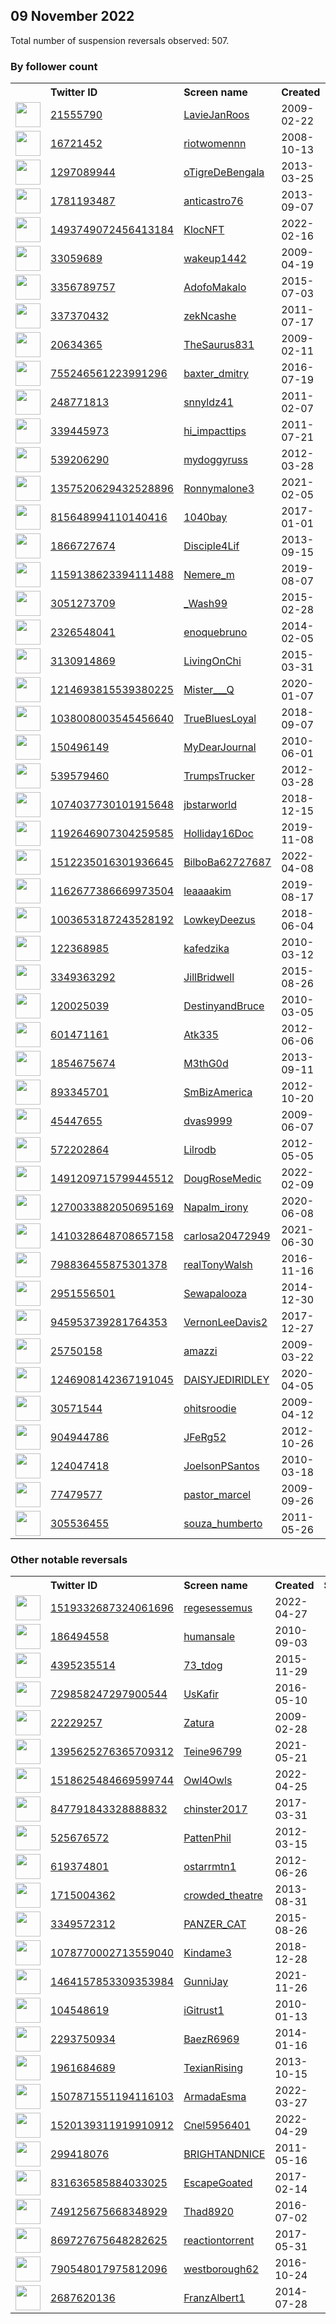 
## 09 November 2022
Total number of suspension reversals observed: 507.

### By follower count
<table><tr><th></th><th align="left">Twitter ID</th><th align="left">Screen name</th>
<th align="left">Created</th><th align="left">Status</th><th align="left">Suspended</th><th align="left">Followers</th>
<tr><td><a href="https://pbs.twimg.com/profile_images/1446538857193877505/bouC98NK_normal.jpg"><img src="https://pbs.twimg.com/profile_images/1446538857193877505/bouC98NK_normal.jpg" width="40px" height="40px" align="center"/></a></td><td><a href="https://twitter.com/intent/user?user_id=21555790">21555790</a></td><td><a href="https://twitter.com/LavieJanRoos">LavieJanRoos</a></td><td>2009-02-22</td><td align="center"></td><td>2022-08-08</td><td>179256</td></tr>
<tr><td><a href="https://pbs.twimg.com/profile_images/936982742838935553/ow4CtNuk_normal.jpg"><img src="https://pbs.twimg.com/profile_images/936982742838935553/ow4CtNuk_normal.jpg" width="40px" height="40px" align="center"/></a></td><td><a href="https://twitter.com/intent/user?user_id=16721452">16721452</a></td><td><a href="https://twitter.com/riotwomennn">riotwomennn</a></td><td>2008-10-13</td><td align="center"></td><td></td><td>83144</td></tr>
<tr><td><a href="https://pbs.twimg.com/profile_images/1610787049430290433/1to-G9XQ_normal.jpg"><img src="https://pbs.twimg.com/profile_images/1610787049430290433/1to-G9XQ_normal.jpg" width="40px" height="40px" align="center"/></a></td><td><a href="https://twitter.com/intent/user?user_id=1297089944">1297089944</a></td><td><a href="https://twitter.com/oTigreDeBengala">oTigreDeBengala</a></td><td>2013-03-25</td><td align="center"></td><td></td><td>61755</td></tr>
<tr><td><a href="https://pbs.twimg.com/profile_images/674638415514771456/ZdhRp8Ju_normal.jpg"><img src="https://pbs.twimg.com/profile_images/674638415514771456/ZdhRp8Ju_normal.jpg" width="40px" height="40px" align="center"/></a></td><td><a href="https://twitter.com/intent/user?user_id=1781193487">1781193487</a></td><td><a href="https://twitter.com/anticastro76">anticastro76</a></td><td>2013-09-07</td><td align="center"></td><td></td><td>52333</td></tr>
<tr><td><a href="https://pbs.twimg.com/profile_images/1542879064381198336/gFt3M-tG_normal.png"><img src="https://pbs.twimg.com/profile_images/1542879064381198336/gFt3M-tG_normal.png" width="40px" height="40px" align="center"/></a></td><td><a href="https://twitter.com/intent/user?user_id=1493749072456413184">1493749072456413184</a></td><td><a href="https://twitter.com/KlocNFT">KlocNFT</a></td><td>2022-02-16</td><td align="center"></td><td>2022-10-19</td><td>45736</td></tr>
<tr><td><a href="https://pbs.twimg.com/profile_images/1592183818131226626/WCJ7cp_S_normal.jpg"><img src="https://pbs.twimg.com/profile_images/1592183818131226626/WCJ7cp_S_normal.jpg" width="40px" height="40px" align="center"/></a></td><td><a href="https://twitter.com/intent/user?user_id=33059689">33059689</a></td><td><a href="https://twitter.com/wakeup1442">wakeup1442</a></td><td>2009-04-19</td><td align="center"></td><td></td><td>41298</td></tr>
<tr><td><a href="https://pbs.twimg.com/profile_images/746380183788228609/2ax4qYWD_normal.jpg"><img src="https://pbs.twimg.com/profile_images/746380183788228609/2ax4qYWD_normal.jpg" width="40px" height="40px" align="center"/></a></td><td><a href="https://twitter.com/intent/user?user_id=3356789757">3356789757</a></td><td><a href="https://twitter.com/AdofoMakalo">AdofoMakalo</a></td><td>2015-07-03</td><td align="center"></td><td></td><td>37270</td></tr>
<tr><td><a href="https://pbs.twimg.com/profile_images/1001798226419290112/RPrsV-D8_normal.jpg"><img src="https://pbs.twimg.com/profile_images/1001798226419290112/RPrsV-D8_normal.jpg" width="40px" height="40px" align="center"/></a></td><td><a href="https://twitter.com/intent/user?user_id=337370432">337370432</a></td><td><a href="https://twitter.com/zekNcashe">zekNcashe</a></td><td>2011-07-17</td><td align="center"></td><td></td><td>34498</td></tr>
<tr><td><a href="https://pbs.twimg.com/profile_images/1590274281077809152/jI_W9j8U_normal.jpg"><img src="https://pbs.twimg.com/profile_images/1590274281077809152/jI_W9j8U_normal.jpg" width="40px" height="40px" align="center"/></a></td><td><a href="https://twitter.com/intent/user?user_id=20634365">20634365</a></td><td><a href="https://twitter.com/TheSaurus831">TheSaurus831</a></td><td>2009-02-11</td><td align="center"></td><td></td><td>21409</td></tr>
<tr><td><a href="https://pbs.twimg.com/profile_images/768180261569728513/Tk7Qdh-I_normal.jpg"><img src="https://pbs.twimg.com/profile_images/768180261569728513/Tk7Qdh-I_normal.jpg" width="40px" height="40px" align="center"/></a></td><td><a href="https://twitter.com/intent/user?user_id=755246561223991296">755246561223991296</a></td><td><a href="https://twitter.com/baxter_dmitry">baxter_dmitry</a></td><td>2016-07-19</td><td align="center"></td><td></td><td>20124</td></tr>
<tr><td><a href="https://pbs.twimg.com/profile_images/1362498564912517133/6dzXDvon_normal.jpg"><img src="https://pbs.twimg.com/profile_images/1362498564912517133/6dzXDvon_normal.jpg" width="40px" height="40px" align="center"/></a></td><td><a href="https://twitter.com/intent/user?user_id=248771813">248771813</a></td><td><a href="https://twitter.com/snnyldz41">snnyldz41</a></td><td>2011-02-07</td><td align="center"></td><td></td><td>17127</td></tr>
<tr><td><a href="https://pbs.twimg.com/profile_images/1363869136707813378/YPSveDwV_normal.jpg"><img src="https://pbs.twimg.com/profile_images/1363869136707813378/YPSveDwV_normal.jpg" width="40px" height="40px" align="center"/></a></td><td><a href="https://twitter.com/intent/user?user_id=339445973">339445973</a></td><td><a href="https://twitter.com/hi_impacttips">hi_impacttips</a></td><td>2011-07-21</td><td align="center"></td><td></td><td>15992</td></tr>
<tr><td><a href="https://pbs.twimg.com/profile_images/1590209560396054528/HcFWcCtN_normal.jpg"><img src="https://pbs.twimg.com/profile_images/1590209560396054528/HcFWcCtN_normal.jpg" width="40px" height="40px" align="center"/></a></td><td><a href="https://twitter.com/intent/user?user_id=539206290">539206290</a></td><td><a href="https://twitter.com/mydoggyruss">mydoggyruss</a></td><td>2012-03-28</td><td align="center"></td><td></td><td>14337</td></tr>
<tr><td><a href="https://pbs.twimg.com/profile_images/1443327000463216640/-BnFUWnw_normal.jpg"><img src="https://pbs.twimg.com/profile_images/1443327000463216640/-BnFUWnw_normal.jpg" width="40px" height="40px" align="center"/></a></td><td><a href="https://twitter.com/intent/user?user_id=1357520629432528896">1357520629432528896</a></td><td><a href="https://twitter.com/Ronnymalone3">Ronnymalone3</a></td><td>2021-02-05</td><td align="center"></td><td>2022-10-29</td><td>13596</td></tr>
<tr><td><a href="https://pbs.twimg.com/profile_images/1579659893082148864/Oco2YQCc_normal.jpg"><img src="https://pbs.twimg.com/profile_images/1579659893082148864/Oco2YQCc_normal.jpg" width="40px" height="40px" align="center"/></a></td><td><a href="https://twitter.com/intent/user?user_id=815648994110140416">815648994110140416</a></td><td><a href="https://twitter.com/1040bay">1040bay</a></td><td>2017-01-01</td><td align="center"></td><td>2022-10-29</td><td>13520</td></tr>
<tr><td><a href="https://pbs.twimg.com/profile_images/953639330739703808/G_O3IdyA_normal.jpg"><img src="https://pbs.twimg.com/profile_images/953639330739703808/G_O3IdyA_normal.jpg" width="40px" height="40px" align="center"/></a></td><td><a href="https://twitter.com/intent/user?user_id=1866727674">1866727674</a></td><td><a href="https://twitter.com/Disciple4Lif">Disciple4Lif</a></td><td>2013-09-15</td><td align="center">🔒</td><td></td><td>12633</td></tr>
<tr><td><a href="https://pbs.twimg.com/profile_images/1575391580755730432/le0QA-2h_normal.jpg"><img src="https://pbs.twimg.com/profile_images/1575391580755730432/le0QA-2h_normal.jpg" width="40px" height="40px" align="center"/></a></td><td><a href="https://twitter.com/intent/user?user_id=1159138623394111488">1159138623394111488</a></td><td><a href="https://twitter.com/Nemere_m">Nemere_m</a></td><td>2019-08-07</td><td align="center"></td><td></td><td>12492</td></tr>
<tr><td><a href="https://pbs.twimg.com/profile_images/1626863193946464258/lXL-ajv8_normal.jpg"><img src="https://pbs.twimg.com/profile_images/1626863193946464258/lXL-ajv8_normal.jpg" width="40px" height="40px" align="center"/></a></td><td><a href="https://twitter.com/intent/user?user_id=3051273709">3051273709</a></td><td><a href="https://twitter.com/_Wash99">_Wash99</a></td><td>2015-02-28</td><td align="center"></td><td></td><td>12362</td></tr>
<tr><td><a href="https://pbs.twimg.com/profile_images/1570921303867023360/55A_mEi__normal.jpg"><img src="https://pbs.twimg.com/profile_images/1570921303867023360/55A_mEi__normal.jpg" width="40px" height="40px" align="center"/></a></td><td><a href="https://twitter.com/intent/user?user_id=2326548041">2326548041</a></td><td><a href="https://twitter.com/enoquebruno">enoquebruno</a></td><td>2014-02-05</td><td align="center"></td><td>2022-10-27</td><td>12039</td></tr>
<tr><td><a href="https://pbs.twimg.com/profile_images/896112045204131840/AzzTG4oZ_normal.jpg"><img src="https://pbs.twimg.com/profile_images/896112045204131840/AzzTG4oZ_normal.jpg" width="40px" height="40px" align="center"/></a></td><td><a href="https://twitter.com/intent/user?user_id=3130914869">3130914869</a></td><td><a href="https://twitter.com/LivingOnChi">LivingOnChi</a></td><td>2015-03-31</td><td align="center"></td><td></td><td>11950</td></tr>
<tr><td><a href="https://pbs.twimg.com/profile_images/1625641409288994817/naX8ywid_normal.jpg"><img src="https://pbs.twimg.com/profile_images/1625641409288994817/naX8ywid_normal.jpg" width="40px" height="40px" align="center"/></a></td><td><a href="https://twitter.com/intent/user?user_id=1214693815539380225">1214693815539380225</a></td><td><a href="https://twitter.com/Mister___Q">Mister___Q</a></td><td>2020-01-07</td><td align="center"></td><td>2022-10-29</td><td>11372</td></tr>
<tr><td><a href="https://pbs.twimg.com/profile_images/1345361547871334401/ukyv5eT1_normal.jpg"><img src="https://pbs.twimg.com/profile_images/1345361547871334401/ukyv5eT1_normal.jpg" width="40px" height="40px" align="center"/></a></td><td><a href="https://twitter.com/intent/user?user_id=1038008003545456640">1038008003545456640</a></td><td><a href="https://twitter.com/TrueBluesLoyal">TrueBluesLoyal</a></td><td>2018-09-07</td><td align="center"></td><td></td><td>11175</td></tr>
<tr><td><a href="https://pbs.twimg.com/profile_images/1605930021809360896/W9P0tOs0_normal.jpg"><img src="https://pbs.twimg.com/profile_images/1605930021809360896/W9P0tOs0_normal.jpg" width="40px" height="40px" align="center"/></a></td><td><a href="https://twitter.com/intent/user?user_id=150496149">150496149</a></td><td><a href="https://twitter.com/MyDearJournal">MyDearJournal</a></td><td>2010-06-01</td><td align="center"></td><td></td><td>9403</td></tr>
<tr><td><a href="https://pbs.twimg.com/profile_images/1594435776690782208/CbG1PkjH_normal.jpg"><img src="https://pbs.twimg.com/profile_images/1594435776690782208/CbG1PkjH_normal.jpg" width="40px" height="40px" align="center"/></a></td><td><a href="https://twitter.com/intent/user?user_id=539579460">539579460</a></td><td><a href="https://twitter.com/TrumpsTrucker">TrumpsTrucker</a></td><td>2012-03-28</td><td align="center"></td><td></td><td>7822</td></tr>
<tr><td><a href="https://pbs.twimg.com/profile_images/1591096759626915842/rO884oRp_normal.jpg"><img src="https://pbs.twimg.com/profile_images/1591096759626915842/rO884oRp_normal.jpg" width="40px" height="40px" align="center"/></a></td><td><a href="https://twitter.com/intent/user?user_id=1074037730101915648">1074037730101915648</a></td><td><a href="https://twitter.com/jbstarworld">jbstarworld</a></td><td>2018-12-15</td><td align="center"></td><td></td><td>6048</td></tr>
<tr><td><a href="https://pbs.twimg.com/profile_images/1393694665627607047/4AGlkeJ6_normal.jpg"><img src="https://pbs.twimg.com/profile_images/1393694665627607047/4AGlkeJ6_normal.jpg" width="40px" height="40px" align="center"/></a></td><td><a href="https://twitter.com/intent/user?user_id=1192646907304259585">1192646907304259585</a></td><td><a href="https://twitter.com/Holliday16Doc">Holliday16Doc</a></td><td>2019-11-08</td><td align="center"></td><td>2022-07-03</td><td>6025</td></tr>
<tr><td><a href="https://pbs.twimg.com/profile_images/1512245980330004481/TG_EQkf4_normal.jpg"><img src="https://pbs.twimg.com/profile_images/1512245980330004481/TG_EQkf4_normal.jpg" width="40px" height="40px" align="center"/></a></td><td><a href="https://twitter.com/intent/user?user_id=1512235016301936645">1512235016301936645</a></td><td><a href="https://twitter.com/BilboBa62727687">BilboBa62727687</a></td><td>2022-04-08</td><td align="center"></td><td>2022-10-29</td><td>5893</td></tr>
<tr><td><a href="https://pbs.twimg.com/profile_images/1614292897171382273/3cU70SHV_normal.jpg"><img src="https://pbs.twimg.com/profile_images/1614292897171382273/3cU70SHV_normal.jpg" width="40px" height="40px" align="center"/></a></td><td><a href="https://twitter.com/intent/user?user_id=1162677386669973504">1162677386669973504</a></td><td><a href="https://twitter.com/leaaaakim">leaaaakim</a></td><td>2019-08-17</td><td align="center"></td><td></td><td>5487</td></tr>
<tr><td><a href="https://pbs.twimg.com/profile_images/1603070059416526860/_DzpAVON_normal.jpg"><img src="https://pbs.twimg.com/profile_images/1603070059416526860/_DzpAVON_normal.jpg" width="40px" height="40px" align="center"/></a></td><td><a href="https://twitter.com/intent/user?user_id=1003653187243528192">1003653187243528192</a></td><td><a href="https://twitter.com/LowkeyDeezus">LowkeyDeezus</a></td><td>2018-06-04</td><td align="center"></td><td></td><td>5046</td></tr>
<tr><td><a href="https://pbs.twimg.com/profile_images/868230047076843521/lK6OU9jt_normal.jpg"><img src="https://pbs.twimg.com/profile_images/868230047076843521/lK6OU9jt_normal.jpg" width="40px" height="40px" align="center"/></a></td><td><a href="https://twitter.com/intent/user?user_id=122368985">122368985</a></td><td><a href="https://twitter.com/kafedzika">kafedzika</a></td><td>2010-03-12</td><td align="center"></td><td>2022-09-22</td><td>4763</td></tr>
<tr><td><a href="https://pbs.twimg.com/profile_images/1207152112108523521/EPR8Fhdm_normal.jpg"><img src="https://pbs.twimg.com/profile_images/1207152112108523521/EPR8Fhdm_normal.jpg" width="40px" height="40px" align="center"/></a></td><td><a href="https://twitter.com/intent/user?user_id=3349363292">3349363292</a></td><td><a href="https://twitter.com/JillBridwell">JillBridwell</a></td><td>2015-08-26</td><td align="center"></td><td>2022-11-07</td><td>4634</td></tr>
<tr><td><a href="https://pbs.twimg.com/profile_images/1078187945922707456/hh4jcvlv_normal.jpg"><img src="https://pbs.twimg.com/profile_images/1078187945922707456/hh4jcvlv_normal.jpg" width="40px" height="40px" align="center"/></a></td><td><a href="https://twitter.com/intent/user?user_id=120025039">120025039</a></td><td><a href="https://twitter.com/DestinyandBruce">DestinyandBruce</a></td><td>2010-03-05</td><td align="center"></td><td></td><td>4564</td></tr>
<tr><td><a href="https://pbs.twimg.com/profile_images/1612998554477551616/6H3Je1LA_normal.jpg"><img src="https://pbs.twimg.com/profile_images/1612998554477551616/6H3Je1LA_normal.jpg" width="40px" height="40px" align="center"/></a></td><td><a href="https://twitter.com/intent/user?user_id=601471161">601471161</a></td><td><a href="https://twitter.com/Atk335">Atk335</a></td><td>2012-06-06</td><td align="center"></td><td></td><td>4411</td></tr>
<tr><td><a href="https://pbs.twimg.com/profile_images/1590290176701521920/9Pw8xZ6u_normal.jpg"><img src="https://pbs.twimg.com/profile_images/1590290176701521920/9Pw8xZ6u_normal.jpg" width="40px" height="40px" align="center"/></a></td><td><a href="https://twitter.com/intent/user?user_id=1854675674">1854675674</a></td><td><a href="https://twitter.com/M3thG0d">M3thG0d</a></td><td>2013-09-11</td><td align="center"></td><td></td><td>4371</td></tr>
<tr><td><a href="https://pbs.twimg.com/profile_images/1345374027267846147/_-B3gq0R_normal.jpg"><img src="https://pbs.twimg.com/profile_images/1345374027267846147/_-B3gq0R_normal.jpg" width="40px" height="40px" align="center"/></a></td><td><a href="https://twitter.com/intent/user?user_id=893345701">893345701</a></td><td><a href="https://twitter.com/SmBizAmerica">SmBizAmerica</a></td><td>2012-10-20</td><td align="center"></td><td>2022-10-29</td><td>4167</td></tr>
<tr><td><a href="https://pbs.twimg.com/profile_images/453680375680626689/Luvtqgr7_normal.jpeg"><img src="https://pbs.twimg.com/profile_images/453680375680626689/Luvtqgr7_normal.jpeg" width="40px" height="40px" align="center"/></a></td><td><a href="https://twitter.com/intent/user?user_id=45447655">45447655</a></td><td><a href="https://twitter.com/dvas9999">dvas9999</a></td><td>2009-06-07</td><td align="center"></td><td>2022-10-29</td><td>3876</td></tr>
<tr><td><a href="https://pbs.twimg.com/profile_images/1610313437648658436/oT_GfUhy_normal.jpg"><img src="https://pbs.twimg.com/profile_images/1610313437648658436/oT_GfUhy_normal.jpg" width="40px" height="40px" align="center"/></a></td><td><a href="https://twitter.com/intent/user?user_id=572202864">572202864</a></td><td><a href="https://twitter.com/Lilrodb">Lilrodb</a></td><td>2012-05-05</td><td align="center"></td><td></td><td>3867</td></tr>
<tr><td><a href="https://pbs.twimg.com/profile_images/1591067251163250688/1I4iQez7_normal.jpg"><img src="https://pbs.twimg.com/profile_images/1591067251163250688/1I4iQez7_normal.jpg" width="40px" height="40px" align="center"/></a></td><td><a href="https://twitter.com/intent/user?user_id=1491209715799445512">1491209715799445512</a></td><td><a href="https://twitter.com/DougRoseMedic">DougRoseMedic</a></td><td>2022-02-09</td><td align="center">🚫</td><td>2022-10-20</td><td>3661</td></tr>
<tr><td><a href="https://pbs.twimg.com/profile_images/1325827555870597122/Nuw55fnz_normal.jpg"><img src="https://pbs.twimg.com/profile_images/1325827555870597122/Nuw55fnz_normal.jpg" width="40px" height="40px" align="center"/></a></td><td><a href="https://twitter.com/intent/user?user_id=1270033882050695169">1270033882050695169</a></td><td><a href="https://twitter.com/Napalm_irony">Napalm_irony</a></td><td>2020-06-08</td><td align="center"></td><td></td><td>3648</td></tr>
<tr><td><a href="https://pbs.twimg.com/profile_images/1559780921393311744/Afj0cPSm_normal.png"><img src="https://pbs.twimg.com/profile_images/1559780921393311744/Afj0cPSm_normal.png" width="40px" height="40px" align="center"/></a></td><td><a href="https://twitter.com/intent/user?user_id=1410328648708657158">1410328648708657158</a></td><td><a href="https://twitter.com/carlosa20472949">carlosa20472949</a></td><td>2021-06-30</td><td align="center"></td><td>2022-09-09</td><td>3543</td></tr>
<tr><td><a href="https://pbs.twimg.com/profile_images/1353420489801273344/DW9vbAdB_normal.jpg"><img src="https://pbs.twimg.com/profile_images/1353420489801273344/DW9vbAdB_normal.jpg" width="40px" height="40px" align="center"/></a></td><td><a href="https://twitter.com/intent/user?user_id=798836455875301378">798836455875301378</a></td><td><a href="https://twitter.com/realTonyWalsh">realTonyWalsh</a></td><td>2016-11-16</td><td align="center"></td><td></td><td>3472</td></tr>
<tr><td><a href="https://pbs.twimg.com/profile_images/1279284481082433536/_Ay3xaBJ_normal.jpg"><img src="https://pbs.twimg.com/profile_images/1279284481082433536/_Ay3xaBJ_normal.jpg" width="40px" height="40px" align="center"/></a></td><td><a href="https://twitter.com/intent/user?user_id=2951556501">2951556501</a></td><td><a href="https://twitter.com/Sewapalooza">Sewapalooza</a></td><td>2014-12-30</td><td align="center">👋</td><td></td><td>3434</td></tr>
<tr><td><a href="https://pbs.twimg.com/profile_images/1009593271927037952/aSHpDJNV_normal.jpg"><img src="https://pbs.twimg.com/profile_images/1009593271927037952/aSHpDJNV_normal.jpg" width="40px" height="40px" align="center"/></a></td><td><a href="https://twitter.com/intent/user?user_id=945953739281764353">945953739281764353</a></td><td><a href="https://twitter.com/VernonLeeDavis2">VernonLeeDavis2</a></td><td>2017-12-27</td><td align="center"></td><td>2022-10-29</td><td>3423</td></tr>
<tr><td><a href="https://pbs.twimg.com/profile_images/686272842636357632/Y0gu1xd2_normal.jpg"><img src="https://pbs.twimg.com/profile_images/686272842636357632/Y0gu1xd2_normal.jpg" width="40px" height="40px" align="center"/></a></td><td><a href="https://twitter.com/intent/user?user_id=25750158">25750158</a></td><td><a href="https://twitter.com/amazzi">amazzi</a></td><td>2009-03-22</td><td align="center"></td><td>2022-10-24</td><td>3392</td></tr>
<tr><td><a href="https://pbs.twimg.com/profile_images/1381325258062462980/XJ6yhD6w_normal.jpg"><img src="https://pbs.twimg.com/profile_images/1381325258062462980/XJ6yhD6w_normal.jpg" width="40px" height="40px" align="center"/></a></td><td><a href="https://twitter.com/intent/user?user_id=1246908142367191045">1246908142367191045</a></td><td><a href="https://twitter.com/DAISYJEDIRIDLEY">DAISYJEDIRIDLEY</a></td><td>2020-04-05</td><td align="center"></td><td></td><td>3353</td></tr>
<tr><td><a href="https://pbs.twimg.com/profile_images/1612302706978492416/0JtXp-V7_normal.jpg"><img src="https://pbs.twimg.com/profile_images/1612302706978492416/0JtXp-V7_normal.jpg" width="40px" height="40px" align="center"/></a></td><td><a href="https://twitter.com/intent/user?user_id=30571544">30571544</a></td><td><a href="https://twitter.com/ohitsroodie">ohitsroodie</a></td><td>2009-04-12</td><td align="center"></td><td></td><td>3341</td></tr>
<tr><td><a href="https://pbs.twimg.com/profile_images/1584262912000102400/MZinur03_normal.jpg"><img src="https://pbs.twimg.com/profile_images/1584262912000102400/MZinur03_normal.jpg" width="40px" height="40px" align="center"/></a></td><td><a href="https://twitter.com/intent/user?user_id=904944786">904944786</a></td><td><a href="https://twitter.com/JFeRg52">JFeRg52</a></td><td>2012-10-26</td><td align="center"></td><td></td><td>3270</td></tr>
<tr><td><a href="https://pbs.twimg.com/profile_images/1200220367639453696/9CwRMpPz_normal.jpg"><img src="https://pbs.twimg.com/profile_images/1200220367639453696/9CwRMpPz_normal.jpg" width="40px" height="40px" align="center"/></a></td><td><a href="https://twitter.com/intent/user?user_id=124047418">124047418</a></td><td><a href="https://twitter.com/JoelsonPSantos">JoelsonPSantos</a></td><td>2010-03-18</td><td align="center"></td><td>2022-09-10</td><td>3236</td></tr>
<tr><td><a href="https://pbs.twimg.com/profile_images/1590675835022966785/eg-hHU3i_normal.jpg"><img src="https://pbs.twimg.com/profile_images/1590675835022966785/eg-hHU3i_normal.jpg" width="40px" height="40px" align="center"/></a></td><td><a href="https://twitter.com/intent/user?user_id=77479577">77479577</a></td><td><a href="https://twitter.com/pastor_marcel">pastor_marcel</a></td><td>2009-09-26</td><td align="center"></td><td>2022-09-09</td><td>3222</td></tr>
<tr><td><a href="https://pbs.twimg.com/profile_images/1555652732836618240/cxhaXpFc_normal.jpg"><img src="https://pbs.twimg.com/profile_images/1555652732836618240/cxhaXpFc_normal.jpg" width="40px" height="40px" align="center"/></a></td><td><a href="https://twitter.com/intent/user?user_id=305536455">305536455</a></td><td><a href="https://twitter.com/souza_humberto">souza_humberto</a></td><td>2011-05-26</td><td align="center"></td><td></td><td>3199</td></tr>
</table>

### Other notable reversals
<table><tr><th></th><th align="left">Twitter ID</th><th align="left">Screen name</th>
<th align="left">Created</th><th align="left">Status</th><th align="left">Suspended</th><th align="left">Followers</th>
<tr><td><a href="https://pbs.twimg.com/profile_images/1572245822758084612/AGKPTnYY_normal.jpg"><img src="https://pbs.twimg.com/profile_images/1572245822758084612/AGKPTnYY_normal.jpg" width="40px" height="40px" align="center"/></a></td><td><a href="https://twitter.com/intent/user?user_id=1519332687324061696">1519332687324061696</a></td><td><a href="https://twitter.com/regesessemus">regesessemus</a></td><td>2022-04-27</td><td align="center"></td><td>2022-10-20</td><td>369</td></tr>
<tr><td><a href="https://pbs.twimg.com/profile_images/3083350231/e02dc67f9a4ec57b35f7619050d8bfc4_normal.jpeg"><img src="https://pbs.twimg.com/profile_images/3083350231/e02dc67f9a4ec57b35f7619050d8bfc4_normal.jpeg" width="40px" height="40px" align="center"/></a></td><td><a href="https://twitter.com/intent/user?user_id=186494558">186494558</a></td><td><a href="https://twitter.com/humansale">humansale</a></td><td>2010-09-03</td><td align="center"></td><td>2022-10-29</td><td>966</td></tr>
<tr><td><a href="https://pbs.twimg.com/profile_images/671174660734644224/yDIn1-7L_normal.jpg"><img src="https://pbs.twimg.com/profile_images/671174660734644224/yDIn1-7L_normal.jpg" width="40px" height="40px" align="center"/></a></td><td><a href="https://twitter.com/intent/user?user_id=4395235514">4395235514</a></td><td><a href="https://twitter.com/73_tdog">73_tdog</a></td><td>2015-11-29</td><td align="center"></td><td>2022-09-14</td><td>100</td></tr>
<tr><td><a href="https://pbs.twimg.com/profile_images/1516802667397451784/F3CivhTN_normal.jpg"><img src="https://pbs.twimg.com/profile_images/1516802667397451784/F3CivhTN_normal.jpg" width="40px" height="40px" align="center"/></a></td><td><a href="https://twitter.com/intent/user?user_id=729858247297900544">729858247297900544</a></td><td><a href="https://twitter.com/UsKafir">UsKafir</a></td><td>2016-05-10</td><td align="center"></td><td>2022-06-05</td><td>903</td></tr>
<tr><td><a href="https://pbs.twimg.com/profile_images/1543203777498566657/ScOOPFGV_normal.jpg"><img src="https://pbs.twimg.com/profile_images/1543203777498566657/ScOOPFGV_normal.jpg" width="40px" height="40px" align="center"/></a></td><td><a href="https://twitter.com/intent/user?user_id=22229257">22229257</a></td><td><a href="https://twitter.com/Zatura">Zatura</a></td><td>2009-02-28</td><td align="center"></td><td>2022-10-29</td><td>1457</td></tr>
<tr><td><a href="https://pbs.twimg.com/profile_images/1504731991861735425/ZAd9izdk_normal.jpg"><img src="https://pbs.twimg.com/profile_images/1504731991861735425/ZAd9izdk_normal.jpg" width="40px" height="40px" align="center"/></a></td><td><a href="https://twitter.com/intent/user?user_id=1395625276365709312">1395625276365709312</a></td><td><a href="https://twitter.com/Teine96799">Teine96799</a></td><td>2021-05-21</td><td align="center"></td><td>2022-05-21</td><td>458</td></tr>
<tr><td><a href="https://pbs.twimg.com/profile_images/1518625575098802177/KZn7Z8Wl_normal.png"><img src="https://pbs.twimg.com/profile_images/1518625575098802177/KZn7Z8Wl_normal.png" width="40px" height="40px" align="center"/></a></td><td><a href="https://twitter.com/intent/user?user_id=1518625484669599744">1518625484669599744</a></td><td><a href="https://twitter.com/Owl4Owls">Owl4Owls</a></td><td>2022-04-25</td><td align="center"></td><td>2022-10-20</td><td>1403</td></tr>
<tr><td><a href="https://pbs.twimg.com/profile_images/1499035672874827778/fIKL8Kkd_normal.jpg"><img src="https://pbs.twimg.com/profile_images/1499035672874827778/fIKL8Kkd_normal.jpg" width="40px" height="40px" align="center"/></a></td><td><a href="https://twitter.com/intent/user?user_id=847791843328888832">847791843328888832</a></td><td><a href="https://twitter.com/chinster2017">chinster2017</a></td><td>2017-03-31</td><td align="center"></td><td>2022-10-29</td><td>1593</td></tr>
<tr><td><a href="https://abs.twimg.com/sticky/default_profile_images/default_profile_normal.png"><img src="https://abs.twimg.com/sticky/default_profile_images/default_profile_normal.png" width="40px" height="40px" align="center"/></a></td><td><a href="https://twitter.com/intent/user?user_id=525676572">525676572</a></td><td><a href="https://twitter.com/PattenPhil">PattenPhil</a></td><td>2012-03-15</td><td align="center"></td><td>2022-10-29</td><td>496</td></tr>
<tr><td><a href="https://pbs.twimg.com/profile_images/1524932361875427328/zI7owNrk_normal.jpg"><img src="https://pbs.twimg.com/profile_images/1524932361875427328/zI7owNrk_normal.jpg" width="40px" height="40px" align="center"/></a></td><td><a href="https://twitter.com/intent/user?user_id=619374801">619374801</a></td><td><a href="https://twitter.com/ostarrmtn1">ostarrmtn1</a></td><td>2012-06-26</td><td align="center"></td><td>2022-10-29</td><td>2231</td></tr>
<tr><td><a href="https://pbs.twimg.com/profile_images/1328500975523553281/-aPTg9-y_normal.jpg"><img src="https://pbs.twimg.com/profile_images/1328500975523553281/-aPTg9-y_normal.jpg" width="40px" height="40px" align="center"/></a></td><td><a href="https://twitter.com/intent/user?user_id=1715004362">1715004362</a></td><td><a href="https://twitter.com/crowded_theatre">crowded_theatre</a></td><td>2013-08-31</td><td align="center"></td><td></td><td>47</td></tr>
<tr><td><a href="https://pbs.twimg.com/profile_images/1246917786229587968/EtOZp3_A_normal.jpg"><img src="https://pbs.twimg.com/profile_images/1246917786229587968/EtOZp3_A_normal.jpg" width="40px" height="40px" align="center"/></a></td><td><a href="https://twitter.com/intent/user?user_id=3349572312">3349572312</a></td><td><a href="https://twitter.com/PANZER_CAT">PANZER_CAT</a></td><td>2015-08-26</td><td align="center"></td><td></td><td>175</td></tr>
<tr><td><a href="https://pbs.twimg.com/profile_images/1078780238564392960/9WMwz_oP_normal.jpg"><img src="https://pbs.twimg.com/profile_images/1078780238564392960/9WMwz_oP_normal.jpg" width="40px" height="40px" align="center"/></a></td><td><a href="https://twitter.com/intent/user?user_id=1078770002713559040">1078770002713559040</a></td><td><a href="https://twitter.com/Kindame3">Kindame3</a></td><td>2018-12-28</td><td align="center"></td><td>2022-10-29</td><td>1775</td></tr>
<tr><td><a href="https://pbs.twimg.com/profile_images/1465547569745047554/Pp4gYyQP_normal.jpg"><img src="https://pbs.twimg.com/profile_images/1465547569745047554/Pp4gYyQP_normal.jpg" width="40px" height="40px" align="center"/></a></td><td><a href="https://twitter.com/intent/user?user_id=1464157853309353984">1464157853309353984</a></td><td><a href="https://twitter.com/GunniJay">GunniJay</a></td><td>2021-11-26</td><td align="center"></td><td>2022-10-20</td><td>947</td></tr>
<tr><td><a href="https://pbs.twimg.com/profile_images/1564629287403020290/-bjiD9j1_normal.jpg"><img src="https://pbs.twimg.com/profile_images/1564629287403020290/-bjiD9j1_normal.jpg" width="40px" height="40px" align="center"/></a></td><td><a href="https://twitter.com/intent/user?user_id=104548619">104548619</a></td><td><a href="https://twitter.com/iGitrust1">iGitrust1</a></td><td>2010-01-13</td><td align="center"></td><td>2022-10-29</td><td>623</td></tr>
<tr><td><a href="https://pbs.twimg.com/profile_images/1591337093048827904/OVap_Gli_normal.jpg"><img src="https://pbs.twimg.com/profile_images/1591337093048827904/OVap_Gli_normal.jpg" width="40px" height="40px" align="center"/></a></td><td><a href="https://twitter.com/intent/user?user_id=2293750934">2293750934</a></td><td><a href="https://twitter.com/BaezR6969">BaezR6969</a></td><td>2014-01-16</td><td align="center"></td><td>2022-09-19</td><td>131</td></tr>
<tr><td><a href="https://pbs.twimg.com/profile_images/823344522759262211/2SmXZJKV_normal.jpg"><img src="https://pbs.twimg.com/profile_images/823344522759262211/2SmXZJKV_normal.jpg" width="40px" height="40px" align="center"/></a></td><td><a href="https://twitter.com/intent/user?user_id=1961684689">1961684689</a></td><td><a href="https://twitter.com/TexianRising">TexianRising</a></td><td>2013-10-15</td><td align="center"></td><td></td><td>1244</td></tr>
<tr><td><a href="https://pbs.twimg.com/profile_images/1507874395452227585/wadQC0LN_normal.jpg"><img src="https://pbs.twimg.com/profile_images/1507874395452227585/wadQC0LN_normal.jpg" width="40px" height="40px" align="center"/></a></td><td><a href="https://twitter.com/intent/user?user_id=1507871551194116103">1507871551194116103</a></td><td><a href="https://twitter.com/ArmadaEsma">ArmadaEsma</a></td><td>2022-03-27</td><td align="center"></td><td>2022-10-20</td><td>1077</td></tr>
<tr><td><a href="https://pbs.twimg.com/profile_images/1525182966103687169/XDX3wPx5_normal.jpg"><img src="https://pbs.twimg.com/profile_images/1525182966103687169/XDX3wPx5_normal.jpg" width="40px" height="40px" align="center"/></a></td><td><a href="https://twitter.com/intent/user?user_id=1520139311919910912">1520139311919910912</a></td><td><a href="https://twitter.com/Cnel5956401">Cnel5956401</a></td><td>2022-04-29</td><td align="center"></td><td>2022-10-20</td><td>165</td></tr>
<tr><td><a href="https://pbs.twimg.com/profile_images/1546672890313310208/eSm_6R-U_normal.jpg"><img src="https://pbs.twimg.com/profile_images/1546672890313310208/eSm_6R-U_normal.jpg" width="40px" height="40px" align="center"/></a></td><td><a href="https://twitter.com/intent/user?user_id=299418076">299418076</a></td><td><a href="https://twitter.com/BRIGHTANDNICE">BRIGHTANDNICE</a></td><td>2011-05-16</td><td align="center">🚫</td><td>2022-10-18</td><td>50</td></tr>
<tr><td><a href="https://pbs.twimg.com/profile_images/1630427059116814337/L68fgvrX_normal.jpg"><img src="https://pbs.twimg.com/profile_images/1630427059116814337/L68fgvrX_normal.jpg" width="40px" height="40px" align="center"/></a></td><td><a href="https://twitter.com/intent/user?user_id=831636585884033025">831636585884033025</a></td><td><a href="https://twitter.com/EscapeGoated">EscapeGoated</a></td><td>2017-02-14</td><td align="center"></td><td></td><td>2286</td></tr>
<tr><td><a href="https://pbs.twimg.com/profile_images/1626272035373457415/rF8y5U5S_normal.jpg"><img src="https://pbs.twimg.com/profile_images/1626272035373457415/rF8y5U5S_normal.jpg" width="40px" height="40px" align="center"/></a></td><td><a href="https://twitter.com/intent/user?user_id=749125675668348929">749125675668348929</a></td><td><a href="https://twitter.com/Thad8920">Thad8920</a></td><td>2016-07-02</td><td align="center"></td><td></td><td>2631</td></tr>
<tr><td><a href="https://pbs.twimg.com/profile_images/1625591206213214239/pwmEWAoZ_normal.jpg"><img src="https://pbs.twimg.com/profile_images/1625591206213214239/pwmEWAoZ_normal.jpg" width="40px" height="40px" align="center"/></a></td><td><a href="https://twitter.com/intent/user?user_id=869727675648282625">869727675648282625</a></td><td><a href="https://twitter.com/reactiontorrent">reactiontorrent</a></td><td>2017-05-31</td><td align="center"></td><td>2022-10-29</td><td>271</td></tr>
<tr><td><a href="https://pbs.twimg.com/profile_images/1144723266684248065/KhPywbnv_normal.jpg"><img src="https://pbs.twimg.com/profile_images/1144723266684248065/KhPywbnv_normal.jpg" width="40px" height="40px" align="center"/></a></td><td><a href="https://twitter.com/intent/user?user_id=790548017975812096">790548017975812096</a></td><td><a href="https://twitter.com/westborough62">westborough62</a></td><td>2016-10-24</td><td align="center"></td><td>2022-10-29</td><td>1433</td></tr>
<tr><td><a href="https://abs.twimg.com/sticky/default_profile_images/default_profile_normal.png"><img src="https://abs.twimg.com/sticky/default_profile_images/default_profile_normal.png" width="40px" height="40px" align="center"/></a></td><td><a href="https://twitter.com/intent/user?user_id=2687620136">2687620136</a></td><td><a href="https://twitter.com/FranzAlbert1">FranzAlbert1</a></td><td>2014-07-28</td><td align="center">🔒🚫</td><td>2022-10-19</td><td>56</td></tr>
</table>
